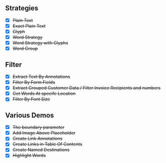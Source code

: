 ## Strategies

- [x] ~~Plain Text~~
- [x] ~~Exact Plain Text~~
- [x] ~~Glyph~~
- [x] ~~Word Strategy~~
- [x] ~~Word Strategy with Glyphs~~
- [x] ~~Word Group~~

## Filter
- [x] ~~Extract Text By Annotations~~
- [x] ~~Filter By Form Fields~~
- [x] ~~Extract Grouped Customer Data / Filter Invoice Recipients and numbers~~        
- [x] ~~Get Words At specifc Location~~
- [x] ~~Filter By Font Size~~

## Various Demos
- [x] ~~The boundary parameter~~ 
- [x] ~~Add Image Above Placeholder~~
- [x] ~~Create Link Annotations~~
- [x] ~~Create Links in Table Of Contents~~ 
- [x] ~~Create Named Destinations~~
- [x] ~~Highlight Words~~
